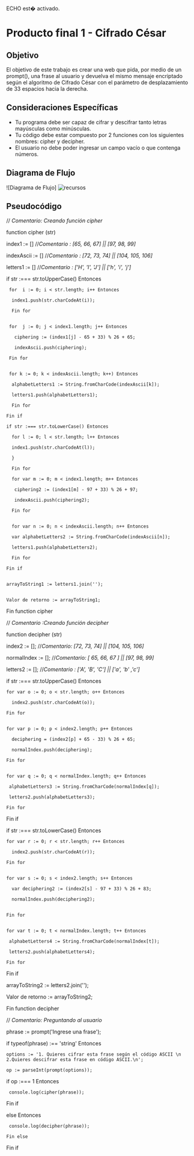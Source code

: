 ECHO est� activado.
# **Producto final 1 - Cifrado César**

## **Objetivo**

El objetivo de este trabajo es crear una web que pida, por medio de un prompt(), una frase al usuario y devuelva el mismo mensaje encriptado según el algoritmo de Cifrado César con el parámetro de desplazamiento de 33 espacios hacia la derecha.

## **Consideraciones Específicas**

* Tu programa debe ser capaz de cifrar y descifrar tanto letras mayúsculas como minúsculas. 
* Tu código debe estar compuesto por 2 funciones con los siguientes nombres: cipher y decipher.
* El usuario no debe poder ingresar un campo vacío o que contenga números.

## **Diagrama de Flujo**

![Diagrama de Flujo] ![recursos](assets/img-read/recursos.jpg)

## **Pseudocódigo**

// *Comentario: Creando función cipher*

function cipher (str)

  index1 := [] //*Comentario : [65, 66, 67] || [97, 98, 99]*


  indexAscii := [] //*Comentario : [72, 73, 74] || [104, 105, 106]*

  letters1 := [] //*Comentario : ['H', 'I', 'J'] || ['h', 'i', 'j']*


   if str :=== str.toUpperCase() Entonces 

     for  i := 0; i < str.length; i++ Entonces

      index1.push(str.charCodeAt(i));

      Fin for


     for  j := 0; j < index1.length; j++ Entonces

       ciphering := (index1[j] - 65 + 33) % 26 + 65;

       indexAscii.push(ciphering);

     Fin for


     for k := 0; k < indexAscii.length; k++) Entonces

      alphabetLetters1 := String.fromCharCode(indexAscii[k]);

      letters1.push(alphabetLetters1);
      
      Fin for

    Fin if

    if str :=== str.toLowerCase() Entonces

      for l := 0; l < str.length; l++ Entonces

      index1.push(str.charCodeAt(l));

      }

      Fin for

      for var m := 0; m < index1.length; m++ Entonces

       ciphering2 := (index1[m] - 97 + 33) % 26 + 97;

       indexAscii.push(ciphering2);

      Fin for


      for var n := 0; n < indexAscii.length; n++ Entonces

      var alphabetLetters2 := String.fromCharCode(indexAscii[n]);

      letters1.push(alphabetLetters2);

      Fin for
    
    Fin if


    arrayToString1 := letters1.join('');


    Valor de retorno := arrayToString1;

Fin function cipher

// *Comentario :Creando función decipher*

function decipher (str) 


  index2 := []; //*Comentario: [72, 73, 74] || [104, 105, 106]*


  normalIndex := []; //*Comentario: [ 65, 66, 67 ] || [97, 98, 99]*


  letters2 := []; //*Comentario : ['A', 'B', 'C'] || ['a', 'b' ,'c']*


  if str :=== str.toUpperCase() Entonces


    for var o := 0; o < str.length; o++ Entonces

      index2.push(str.charCodeAt(o));

    Fin for


    for var p := 0; p < index2.length; p++ Entonces

      deciphering = (index2[p] + 65 - 33) % 26 + 65;

      normalIndex.push(deciphering);

    Fin for


    for var q := 0; q < normalIndex.length; q++ Entonces

     alphabetLetters3 := String.fromCharCode(normalIndex[q]);

     letters2.push(alphabetLetters3);

    Fin for

  Fin if


  if str :=== str.toLowerCase() Entonces

    for var r := 0; r < str.length; r++ Entonces

      index2.push(str.charCodeAt(r));

    Fin for


    for var s := 0; s < index2.length; s++ Entonces

      var deciphering2 := (index2[s] - 97 + 33) % 26 + 83;

      normalIndex.push(deciphering2);


    Fin for


    for var t := 0; t < normalIndex.length; t++ Entonces

     alphabetLetters4 := String.fromCharCode(normalIndex[t]);

     letters2.push(alphabetLetters4);

    Fin for

  Fin if

  arrayToString2 := letters2.join('');

  Valor de retorno := arrayToString2;

Fin function decipher


// *Comentario: Preguntando al usuario*

 phrase := prompt('Ingrese una frase');

 if typeof(phrase) :== 'string' Entonces

    options := '1. Quieres cifrar esta frase según el código ASCII \n 2.Quieres descifrar esta frase en código ASCII.\n';

    op := parseInt(prompt(options));


   if op :=== 1 Entonces

     console.log(cipher(phrase));

   Fin if

   else Entonces

     console.log(decipher(phrase));

    Fin else

  Fin if